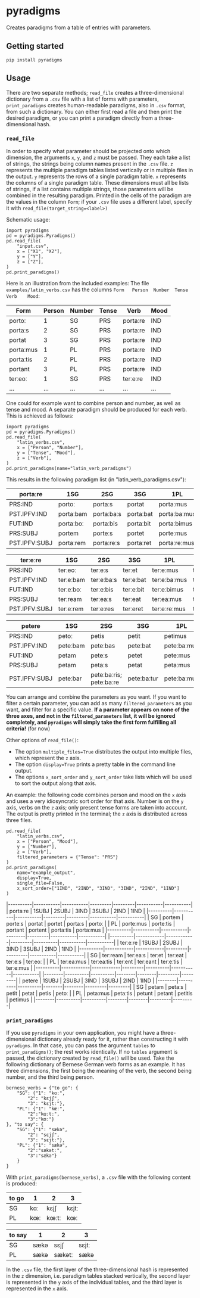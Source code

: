 # pyradigms

Creates paradigms from a table of entries with parameters.

## Getting started
`pip install pyradigms`

## Usage
There are two separate methods; `read_file` creates a three-dimensional dictionary from a `.csv` file with a list of forms with parameters, `print_paradigms` creates human-readable paradigms, also in `.csv` format, from such a dictionary.
You can either first read a file and then print the desired paradigm, or you can print a paradigm directly from a three-dimensional hash.

### `read_file`

In order to specify what parameter should be projected onto which dimension, the arguments `x`, `y`, and `z` must be passed.
They each take a list of strings, the strings being column names present in the `.csv` file.
`z` represents the multiple paradigm tables listed vertically or in multiple files in the output.
`y` represents the rows of a single paradigm table.
`x` represents the columns of a single paradigm table.
These dimensions must all be lists of strings, if a list contains multiple strings, those parameters will be combined in the resulting paradigm.
Printed in the cells of the paradigm are the values in the column `Form`; if your `.csv` file uses a different label, specify it with `read_file(target_string=<label>)`

Schematic usage:

```
import pyradigms
pd = pyradigms.Pyradigms()
pd.read_file(
    "input.csv",
    x = ["X1", "X2"],
    y = ["Y"],
    z = ["Z"],
)
pd.print_paradigms()
```

Here is an illustration from the included examples:
The file `examples/latin_verbs.csv` has the columns `Form	Person	Number	Tense	Verb	Mood`:

Form | Person | Number | Tense | Verb | Mood
-- | -- | -- | -- | -- | --
portoː | 1 | SG | PRS | portaːre | IND
portaːs | 2 | SG | PRS | portaːre | IND
portat | 3 | SG | PRS | portaːre | IND
portaːmus | 1 | PL | PRS | portaːre | IND
portaːtis | 2 | PL | PRS | portaːre | IND
portant | 3 | PL | PRS | portaːre | IND
terːeoː | 1 | SG | PRS | terːeːre | IND
… | … | … | … | … | …

One could for example want to combine person and number, as well as tense and mood.
A separate paradigm should be produced for each verb.
This is achieved as follows:

```
import pyradigms
pd = pyradigms.Pyradigms()
pd.read_file(
    "latin_verbs.csv",
    x = ["Person", "Number"],
    y = ["Tense", "Mood"],
    z = ["Verb"],
)
pd.print_paradigms(name="latin_verb_paradigms")
```

This results in the following paradigm list (in "latin_verb_paradigms.csv"):

|    portaːre   |    1SG    |    2SG     |    3SG    |     1PL      |     2PL      |    3PL     |
|---------------|-----------|------------|-----------|--------------|--------------|------------|
|    PRS:IND    |   portoː  |  portaːs   |   portat  |  portaːmus   |  portaːtis   |  portant   |
|  PST.IPFV:IND | portaːbam | portaːbaːs | portaːbat | portaːbaːmus | portaːbaːtis | portaːbant |
|    FUT:IND    | portaːboː | portaːbis  | portaːbit | portaːbimus  | portaːbitis  | portaːbunt |
|    PRS:SUBJ   |   portem  |  porteːs   |   portet  |  porteːmus   |  porteːtis   |  portent   |
| PST.IPFV:SUBJ | portaːrem | portaːreːs | portaːret | portaːreːmus | portaːreːtis | portaːrent |

|    terːeːre   |    1SG    |    2SG     |    3SG    |     1PL      |     2PL      |    3PL     |
|---------------|-----------|------------|-----------|--------------|--------------|------------|
|    PRS:IND    |  terːeoː  |  terːeːs   |   terːet  |  terːeːmus   |  terːeːtis   |  terːent   |
|  PST.IPFV:IND | terːeːbam | terːeːbaːs | terːeːbat | terːeːbaːmus | terːeːbaːtis | terːeːbant |
|    FUT:IND    | terːeːboː | terːeːbis  | terːeːbit | terːeːbimus  | terːeːbitis  | terːeːbunt |
|    PRS:SUBJ   |  terːream |  terːeaːs  |  terːeat  |  terːeaːmus  |  terːeaːtis  |  terːeant  |
| PST.IPFV:SUBJ | terːeːrem | terːeːres  |  terːeret | terːeːreːmus | terːeːreːtis | terːeːrent |

|     petere    |   1SG    |           2SG           |     3SG     |     1PL     |      2PL      |     3PL     |
|---------------|----------|-------------------------|-------------|-------------|---------------|-------------|
|    PRS:IND    |  petoː   |          petis          |    petit    |   petimus   |    petitis    |    petunt   |
|  PST.IPFV:IND | peteːbam |         peteːbas        |   peteːbat  | peteːbaːmus |  peteːbaːtis  |  peteːbant  |
|    FUT:IND    |  petam   |          peteːs         |    petet    |   peteːmus  |    peteːtis   |    petent   |
|    PRS:SUBJ   |  petam   |          petaːs         |    petat    |   petaːmus  |    petaːtis   |    petant   |
| PST.IPFV:SUBJ | peteːbar | peteːbaːris; peteːbaːre | peteːbaːtur | peteːbaːmus | peteːbaːminiː | peteːbaːtur |

You can arrange and combine the parameters as you want.
If you want to filter a certain parameter, you can add as many `filtered_parameters` as you want, and filter for a specific value.
**If a parameter appears on none of the three axes, and not in the `filtered_parameters` list, it will be ignored completely, and `pyradigms` will simply take the first form fulfilling all criteria!** (for now)

Other options of `read_file()`:
* The option `multiple_files=True` distributes the output into multiple files, which represent the `z` axis.
* The option `display=True` prints a pretty table in the command line output.
* The options `x_sort_order` and `y_sort_order` take lists which will be used to sort the output along that axis.

An example: the following code combines person and mood on the `x` axis and uses a very idiosyncratic sort order for that axis.
Number is on the `y` axis, verbs on the `z` axis; only present tense forms are taken into account.
The output is pretty printed in the terminal;  the `z` axis is distributed across three files.

```
pd.read_file(
    "latin_verbs.csv",
    x = ["Person", "Mood"],
    y = ["Number"],
    z = ["Verb"],
    filtered_parameters = {"Tense": "PRS"}
)
pd.print_paradigms(
	name="example_output",
	display=True,
	single_file=False,
	x_sort_order=["1IND", "2IND", "3IND", "3IND", "2IND", "1IND"]
)
```

|----------|-----------|-----------|---------|---------|-----------|-----------|
| portaːre |   1SUBJ   |   2SUBJ   |   3IND  |  3SUBJ  |    2IND   |    1IND   |
|----------|-----------|-----------|---------|---------|-----------|-----------|
|    SG    |   portem  |  porteːs  |  portat |  portet |  portaːs  |   portoː  |
|    PL    | porteːmus | porteːtis | portant | portent | portaːtis | portaːmus |
|----------|-----------|-----------|---------|---------|-----------|-----------|
|----------|------------|------------|---------|----------|-----------|-----------|
| terːeːre |   1SUBJ    |   2SUBJ    |   3IND  |  3SUBJ   |    2IND   |    1IND   |
|----------|------------|------------|---------|----------|-----------|-----------|
|    SG    |  terːream  |  terːeaːs  |  terːet | terːeat  |  terːeːs  |  terːeoː  |
|    PL    | terːeaːmus | terːeaːtis | terːent | terːeant | terːeːtis | terːeːmus |
|----------|------------|------------|---------|----------|-----------|-----------|
|--------|----------|----------|--------|--------|---------|---------|
| petere |  1SUBJ   |  2SUBJ   |  3IND  | 3SUBJ  |   2IND  |   1IND  |
|--------|----------|----------|--------|--------|---------|---------|
|   SG   |  petam   |  petaːs  | petit  | petat  |  petis  |  petoː  |
|   PL   | petaːmus | petaːtis | petunt | petant | petitis | petimus |
|--------|----------|----------|--------|--------|---------|---------|


### `print_paradigms`
If you use `pyradigms` in your own application, you might have a three-dimensional dictionary already ready for it, rather than constructing it with `pyradigms`.
In that case, you can pass the argument `tables` to `print_paradigms()`; the rest works identically.
If no `tables` argument is passed, the dictionary created by `read_file()` will be used.
Take the following dictionary of Bernese German verb forms as an example.
It has three dimensions, the first being the meaning of the verb, the second being number, and the third being person.

```
bernese_verbs = {"to go": {
    "SG": {"1": "kɑː",
        "2": "kɛjʃ",
        "3": "kɛjtː"},
    "PL": {"1": "kœː",
        "2":"kœːtː",
        "3":"kœː"}
}, "to say": {
    "SG": {"1": "sækə",
        "2": "sɛjʃ",
        "3": "sɛjtː"},
    "PL": {"1": "sækə",
        "2":"sækətː",
        "3":"sækə"}
    }
}
```
With `print_paradigms(bernese_verbs)`, a `.csv` file with the following content is produced:

| to go | 1  | 2  | 3  
| ----- | ----- | ----  | ----
| SG | kɑː | kɛjʃ | kɛjtː
| PL | kœː | kœːtː | kœː

| to say | 1 | 2 | 3
| ----- | ----- | ------ | ------
| SG | sækə | sɛjʃ | sɛjtː
| PL | sækə | sækətː | sækə

In the `.csv` file, the first layer of the three-dimensional hash is represented in the `z` dimension, i.e. paradigm tables stacked vertically, the second layer is represented in the `y` axis of the individual tables, and the third layer is represented in the `x` axis.
